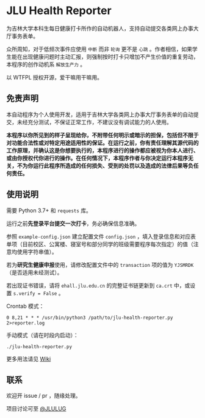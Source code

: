 # JLU Health Reporter

为吉林大学本科生每日健康打卡所作的自动机器人，支持自动提交各类网上办事大厅事务表单。

众所周知，对于低频次事件应使用 `中断` 而非 `轮询` 更不是 `心跳` 。作者相信，如果学生能在出现健康问题时主动汇报，则强制按时打卡只增加不产生价值的重复劳动，本程序的创作动机系 `解放生产力` 。

以 WTFPL 授权开源，爱干嘛用干嘛用。

## 免责声明

本自动程序为个人使用开发，适用于吉林大学各类网上办事大厅事务表单的自动提交，未经充分测试，不保证正常工作，不建议没有调试能力的人使用。

**本程序以你所见到的样子呈现给你，不附带任何明示或暗示的担保，包括但不限于对功能合法性或对特定用途适用性的保证。在运行之前，你有责任理解其源代码的工作原理，并确认这是你想要执行的，本程序进行的操作都应被视为你本人进行、或由你授权代你进行的操作。在任何情况下，本程序作者与你决定运行本程序无关，不为你运行此程序所造成的任何损失、受到的处罚以及造成的法律后果等负任何责任。**

## 使用说明

需要 Python 3.7+ 和 `requests` 库。

运行之前**先登录平台提交一次打卡**，务必确保信息准确。

参照 `example-config.json` 建立配置文件 `config.json` ，填入登录信息和对应表单项（目前校区、公寓楼、寝室号和部分同学的班级需要程序每次指定）的值（注意均使用字符串值）。

若为**研究生健康申报**使用，请修改配置文件中的 `transaction` 项的值为 `YJSMRDK`（是否适用未经测试）。

若出现证书错误，请将 `ehall.jlu.edu.cn` 的完整证书链更新到 `ca.crt` 中，或设置 `s.verify = False` 。

Crontab 模式：

```
0 8,21 * * * /usr/bin/python3 /path/to/jlu-health-reporter.py 2>reporter.log
```

手动模式（请在时段内启动）：

```
./jlu-health-reporter.py
```

更多用法请见 [Wiki](https://github.com/TechCiel/jlu-health-reporter/wiki)

## 联系

欢迎开 issue / pr ，随缘处理。

项目讨论可至 [@JLULUG](https://t.me/JLULUG)
